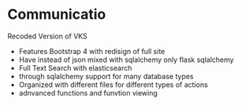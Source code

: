 # Communicatio
Recoded Version of VKS
- Features Bootstrap 4 with redisign of full site
- Have instead of json mixed with sqlalchemy only flask sqlalchemy 
- Full Text Search with elasticsearch 
- through sqlalchemy support for many database types
- Organized with different files for different types of actions 
- adnvanced functions and funvtion viewing
